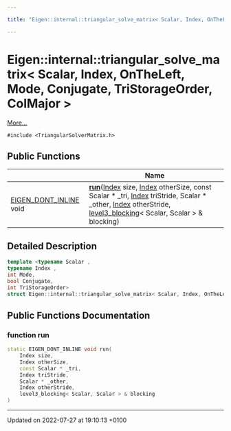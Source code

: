 ```yaml
---

title: "Eigen::internal::triangular_solve_matrix< Scalar, Index, OnTheLeft, Mode, Conjugate, TriStorageOrder, ColMajor >"

---
```


# Eigen::internal::triangular_solve_matrix< Scalar, Index, OnTheLeft, Mode, Conjugate, TriStorageOrder, ColMajor >



 [More...](#detailed-description)


`#include <TriangularSolverMatrix.h>`

## Public Functions

|                | Name           |
| -------------- | -------------- |
| <a href="http://example.org/files/macros_8h/#define-eigen-dont-inline">EIGEN_DONT_INLINE</a> void | **[run](http://example.org/classes/structeigen_1_1internal_1_1triangular__solve__matrix_3_01scalar_00_01index_00_01ontheleft_00_01mc8ccb2a8fbbd42fdb23bfe9504578938/#function-run)**(<a href="http://example.org/namespaces/namespaceeigen/#typedef-index">Index</a> size, <a href="http://example.org/namespaces/namespaceeigen/#typedef-index">Index</a> otherSize, const Scalar * _tri, <a href="http://example.org/namespaces/namespaceeigen/#typedef-index">Index</a> triStride, Scalar * _other, <a href="http://example.org/namespaces/namespaceeigen/#typedef-index">Index</a> otherStride, <a href="http://example.org/classes/classeigen_1_1internal_1_1level3__blocking/">level3_blocking</a>< Scalar, Scalar > & blocking) |

## Detailed Description

```cpp
template <typename Scalar ,
typename Index ,
int Mode,
bool Conjugate,
int TriStorageOrder>
struct Eigen::internal::triangular_solve_matrix< Scalar, Index, OnTheLeft, Mode, Conjugate, TriStorageOrder, ColMajor >;
```

## Public Functions Documentation

### function run

```cpp
static EIGEN_DONT_INLINE void run(
    Index size,
    Index otherSize,
    const Scalar * _tri,
    Index triStride,
    Scalar * _other,
    Index otherStride,
    level3_blocking< Scalar, Scalar > & blocking
)
```


-------------------------------

Updated on 2022-07-27 at 19:10:13 +0100